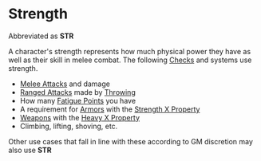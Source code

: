 # Strength

Abbreviated as **STR**

A character's strength represents how much physical power they have as well as their skill in melee combat. The following [Checks](../../Game%20Procedures/Check.md) and systems use strength.

- [Melee Attacks](../../Game%20Procedures/Melee%20Attack.md) and damage
- [Ranged Attacks](../../Game%20Procedures/Ranged%20Attack.md) made by [Throwing](../../Items/Individual%20Item%20Cards/Weapons/Weapon%20Properties/Thrown%20Property.md)
- How many [Fatigue Points](../Derived%20Statistics/Fatigue%20Points.md) you have
- A requirement for [Armors](../../Items/Armor.md) with the [Strength X Property](../../Items/Individual%20Item%20Cards/Armors/Armor%20Properties/Strength%20X%20Property.md)
- [Weapons](../../Items/Weapons.md) with the [Heavy X Property](../../Items/Individual%20Item%20Cards/Weapons/Weapon%20Properties/Heavy%20X%20Property.md)
- Climbing, lifting, shoving, etc.

Other use cases that fall in line with these according to GM discretion may also use **STR**